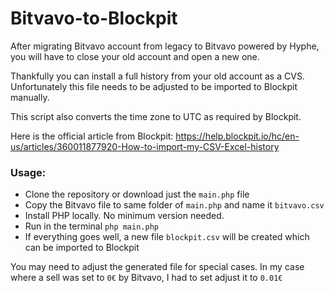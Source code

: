 # Bitvavo-to-Blockpit

After migrating Bitvavo account from legacy to Bitvavo powered by Hyphe, you will have to close your old account and open a new one. 

Thankfully you can install a full history from your old account as a CVS. Unfortunately this file needs to be adjusted to be imported to Blockpit manually.

This script also converts the time zone to UTC as required by Blockpit. 

Here is the official article from Blockpit:
https://help.blockpit.io/hc/en-us/articles/360011877920-How-to-import-my-CSV-Excel-history


### Usage:
- Clone the repository or download just the `main.php` file
- Copy the Bitvavo file to same folder of `main.php` and name it  `bitvavo.csv`
- Install PHP locally. No minimum version needed.
- Run in the terminal `php main.php`
- If everything goes well, a new file `blockpit.csv` will be created which can be imported to Blockpit


You may need to adjust the generated file for special cases. In my case where a sell was set to `0€` by Bitvavo, I had to set adjust it to `0.01€`

